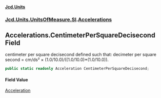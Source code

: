 #### [Jcd.Units](index.md 'index')

### [Jcd.Units.UnitsOfMeasure.SI](Jcd.Units.UnitsOfMeasure.SI.md 'Jcd.Units.UnitsOfMeasure.SI').[Accelerations](Accelerations.md 'Jcd.Units.UnitsOfMeasure.SI.Accelerations')

## Accelerations.CentimeterPerSquareDecisecond Field

centimeter per square decisecond defined such that: decimeter per square second = cm/ds² ×
(1.0/10.0)/((1.0/10.0)*(1.0/10.0)).

```csharp
public static readonly Acceleration CentimeterPerSquareDecisecond;
```

#### Field Value

[Acceleration](Acceleration.md 'Jcd.Units.UnitTypes.Acceleration')